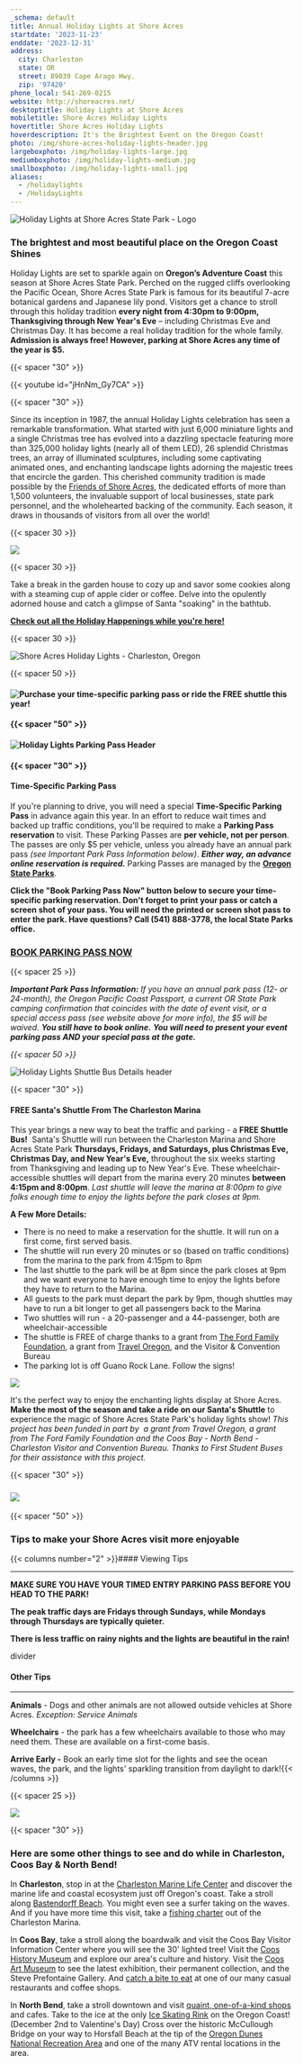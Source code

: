 ```yaml
---
_schema: default
title: Annual Holiday Lights at Shore Acres
startdate: '2023-11-23'
enddate: '2023-12-31'
address:
  city: Charleston
  state: OR
  street: 89039 Cape Arago Hwy.
  zip: '97420'
phone_local: 541-269-0215
website: http://shoreacres.net/
desktoptitle: Holiday Lights at Shore Acres
mobiletitle: Shore Acres Holiday Lights
hovertitle: Shore Acres Holiday Lights
hoverdescription: It's the Brightest Event on the Oregon Coast!
photo: /img/shore-acres-holiday-lights-header.jpg
largeboxphoto: /img/holiday-lights-large.jpg
mediumboxphoto: /img/holiday-lights-medium.jpg
smallboxphoto: /img/holiday-lights-small.jpg
aliases:
  - /holidaylights
  - /HolidayLights
---
```

![Holiday Lights at Shore Acres State Park - Logo](/img/holidaylights-logo-header-1.jpg)

### **The brightest and most beautiful place on the Oregon Coast Shines**

Holiday Lights are set to sparkle again on **Oregon’s Adventure Coast** this season at Shore Acres State Park. Perched on the rugged cliffs overlooking the Pacific Ocean, Shore Acres State Park is famous for its beautiful 7-acre botanical gardens and Japanese lily pond. Visitors get a chance to stroll through this holiday tradition **every night from 4:30pm to 9:00pm, Thanksgiving through New Year's Eve** – including Christmas Eve and Christmas Day. It has become a real holiday tradition for the whole family. **Admission is always free! However, parking at Shore Acres any time of the year is $5.**

{{< spacer "30" >}}

{{< youtube id="jHnNm_Gy7CA" >}}

{{< spacer "30" >}}

Since its inception in 1987, the annual Holiday Lights celebration has seen a remarkable transformation. What started with just 6,000 miniature lights and a single Christmas tree has evolved into a dazzling spectacle featuring more than 325,000 holiday lights (nearly all of them LED), 26 splendid Christmas trees, an array of illuminated sculptures, including some captivating animated ones, and enchanting landscape lights adorning the majestic trees that encircle the garden. This cherished community tradition is made possible by the <a target="_blank" rel="noopener" href="https://shoreacres.net/">Friends of Shore Acres</a>, the dedicated efforts of more than 1,500 volunteers, the invaluable support of local businesses, state park personnel, and the wholehearted backing of the community. Each season, it draws in thousands of visitors from all over the world!

{{< spacer 30 >}}

![](/img/little-girl-frog-collage-695x322.jpg)

{{< spacer 30 >}}

Take a break in the garden house to cozy up and savor some cookies along with a steaming cup of apple cider or coffee. Delve into the opulently adorned house and catch a glimpse of Santa "soaking" in the bathtub.

**[Check out all the Holiday Happenings while you're here!](/event/christmas-at-the-coast)**

{{< spacer 30 >}}

![Shore Acres Holiday Lights - Charleston, Oregon](/img/holiday-lights-shore-acres-panoramic.jpg)

{{< spacer 50 >}}

#### ![Purchase your time-specific parking pass or ride the FREE shuttle this year!](/img/parking-pass-or-shuttle-1.png)

#### {{< spacer "50" >}}

#### ![Holiday Lights Parking Pass Header](/img/parking-pass-details-header.jpg)

#### {{< spacer "30" >}}

#### **Time-Specific Parking Pass**

If you're planning to drive, you will need a special **Time-Specific Parking Pass**&nbsp;in advance again this year. In an effort to reduce wait times and backed up traffic conditions, you'll be required to make a **Parking Pass reservation** to visit. These Parking Passes are **per vehicle, not per person**. The passes are only $5 per vehicle, unless you already have an annual park pass *(see Important Park Pass Information below)*. ***Either way, an advance online reservation is required.*** Parking Passes are managed by the **<a target="_blank" rel="noopener" href="https://oregonstateparks.reserveamerica.com/tourParkDetail.do?contractCode=OR&amp;parkId=402381">Oregon State Parks</a>**.

**Click the "Book Parking Pass Now" button below to secure your time-specific parking reservation. Don't forget to print your pass or catch a screen shot of your pass. You will need the printed or screen shot pass to enter the park. Have questions? Call (541) 888-3778, the local State Parks office.**

### <a class="learn-more-anywhere-btn" target="_blank" href="https://oregonstateparks.reserveamerica.com/tourParkDetail.do?contractCode=OR&amp;parkId=402381">BOOK PARKING PASS NOW</a>

{{< spacer 25 >}}

***Important Park Pass Information:** If you have an annual park pass (12- or 24-month), the Oregon Pacific Coast Passport, a current OR State Park camping confirmation that coincides with the date of event visit, or a special access pass (see website above for more info), the $5 will be waived. **You still have to book online.**&nbsp;**You will need to present your event parking pass AND your special pass at the gate.***

*{{< spacer 50 >}}*

![Holiday Lights Shuttle Bus Details header](/img/shuttle-bus-info-hdr.jpg)

{{< spacer "30" >}}

#### FREE Santa's Shuttle From The Charleston Marina

This year brings a new way to beat the traffic and parking - a **FREE Shuttle Bus!**&nbsp; Santa's Shuttle will run between the Charleston Marina and Shore Acres State Park **Thursdays, Fridays, and Saturdays, plus Christmas Eve, Christmas Day, and New Year's Eve,**&nbsp;throughout the six weeks starting from Thanksgiving and leading up to New Year's Eve. These wheelchair-accessible shuttles will depart from the marina every 20 minutes **between 4:15pm and 8:00pm**. *Last shuttle will leave the marina at 8:00pm to give folks enough time to enjoy the lights before the park closes at 9pm.*

**A Few More Details:**

* There is no need to make a reservation for the shuttle. It will run on a first come, first served basis.
* The shuttle will run every 20 minutes or so (based on traffic conditions) from the marina to the park from 4:15pm to 8pm
* The last shuttle to the park will be at 8pm since the park closes at 9pm and we want everyone to have enough time to enjoy the lights before they have to return to the Marina.
* All guests to the park must depart the park by 9pm, though shuttles may have to run a bit longer to get all passengers back to the Marina
* Two shuttles will run - a 20-passenger and a 44-passenger, both are wheelchair-accessible
* The shuttle is FREE of charge thanks to a grant from <a target="_blank" rel="noopener" href="https://www.tfff.org/">The Ford Family Foundation</a>, a grant from <a target="_blank" rel="noopener" href="https://traveloregon.com/">Travel Oregon</a>, and the Visitor & Convention Bureau
* The parking lot is off Guano Rock Lane. Follow the signs!

![](/img/shuttlestop.jpg)

It's the perfect way to enjoy the enchanting lights display at Shore Acres.&nbsp; **Make the most of the season and take a ride on our Santa's Shuttle** to experience the magic of Shore Acres State Park's holiday lights show! *This project has been funded in part by&nbsp; a grant from Travel Oregon, a grant from The Ford Family Foundation and the Coos Bay - North Bend - Charleston Visitor and Convention Bureau. Thanks to First Student Buses for their assistance with this project.*

{{< spacer "30" >}}

### ![](/img/garden-house-holiday-lights-695x322.jpg)

{{< spacer "50" >}}

### Tips to make your Shore Acres visit more enjoyable

{{< columns number="2" >}}#### Viewing Tips

---

**MAKE SURE YOU HAVE YOUR TIMED ENTRY PARKING PASS BEFORE YOU HEAD TO THE PARK!**

**The peak traffic days are Fridays through Sundays, while Mondays through Thursdays are typically quieter.**

**There is less traffic on rainy nights and the lights are beautiful in the rain!**

divider

#### Other Tips

---

**Animals** - Dogs and other animals are not allowed outside vehicles at Shore Acres. *Exception: Service Animals*

**Wheelchairs** - the park has a few wheelchairs available to those who may need them. These are available on a first-come basis.

**Arrive Early -** Book an early time slot for the lights and see the ocean waves, the park, and the lights' sparkling transition from daylight to dark!{{< /columns >}}

{{< spacer 25 >}}

[![](/img/holiday-happenings-button.jpg)](/event/christmas-at-the-coast)

{{< spacer "30" >}}

### **Here are some other things to see and do while in Charleston, Coos Bay & North Bend!**

In **Charleston**, stop in at the [Charleston Marine Life Center](http://www.charlestonmarinelifecenter.com/) and discover the marine life and coastal ecosystem just off Oregon's coast. Take a stroll along [Bastendorff Beach](https://oregonsadventurecoast.com/blog/2017-08-29-spotlight-on-bastendorff-beach/). You might even see a surfer taking on the waves. And if you have more time this visit, take a [fishing charter](https://oregonsadventurecoast.com/tour-guides-and-charters/) out of the Charleston Marina.

In **Coos Bay**, take a stroll along the boardwalk and visit the Coos Bay Visitor Information Center where you will see the 30' lighted tree! Visit the [Coos History Museum](https://cooshistory.org/) and explore our area's culture and history. Visit the [Coos Art Museum](https://www.coosart.org/) to see the latest exhibition, their permanent collection, and the Steve Prefontaine Gallery. And [catch a bite to eat](https://oregonsadventurecoast.com/dining/) at one of our many casual restaurants and coffee shops.

In **North Bend**, take a stroll downtown and visit [quaint, one-of-a-kind shops](https://oregonsadventurecoast.com/shopping/) and cafes. Take to the ice at the only <a target="_blank" rel="noopener" href="https://www.facebook.com/NorthBendIceSkatingRink">Ice Skating Rink</a> on the Oregon Coast! (December 2nd to Valentine's Day) Cross over the historic McCullough Bridge on your way to Horsfall Beach at the tip of the [Oregon Dunes National Recreation Area](https://oregonsadventurecoast.com/untamed-dunes/) and one of the many ATV rental locations in the area.
